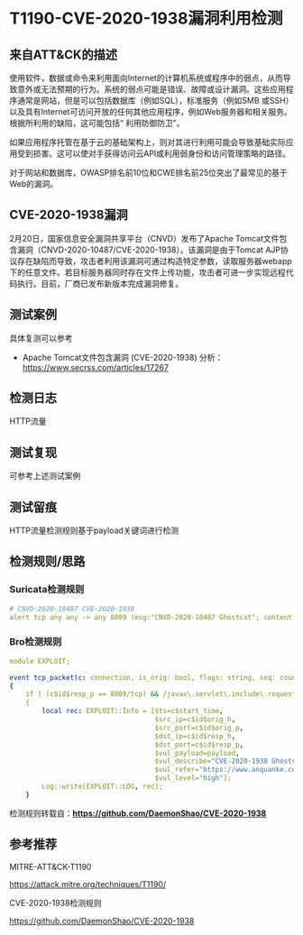 # T1190-CVE-2020-1938漏洞利用检测

## 来自ATT&CK的描述

使用软件，数据或命令来利用面向Internet的计算机系统或程序中的弱点，从而导致意外或无法预期的行为。系统的弱点可能是错误、故障或设计漏洞。这些应用程序通常是网站，但是可以包括数据库（例如SQL），标准服务（例如SMB 或SSH）以及具有Internet可访问开放的任何其他应用程序，例如Web服务器和相关服务。根据所利用的缺陷，这可能包括“ 利用防御防卫”。

如果应用程序托管在基于云的基础架构上，则对其进行利用可能会导致基础实际应用受到损害。这可以使对手获得访问云API或利用弱身份和访问管理策略的路径。

对于网站和数据库，OWASP排名前10位和CWE排名前25位突出了最常见的基于Web的漏洞。

## CVE-2020-1938漏洞

2月20日，国家信息安全漏洞共享平台（CNVD）发布了Apache Tomcat文件包含漏洞（CNVD-2020-10487/CVE-2020-1938）。该漏洞是由于Tomcat AJP协议存在缺陷而导致，攻击者利用该漏洞可通过构造特定参数，读取服务器webapp下的任意文件。若目标服务器同时存在文件上传功能，攻击者可进一步实现远程代码执行。目前，厂商已发布新版本完成漏洞修复。

## 测试案例

具体复测可以参考

- Apache Tomcat文件包含漏洞 (CVE-2020-1938) 分析：<https://www.secrss.com/articles/17267>

## 检测日志

HTTP流量

## 测试复现

可参考上述测试案例

## 测试留痕

HTTP流量检测规则基于payload关键词进行检测

## 检测规则/思路

### Suricata检测规则

```yml
# CNVD-2020-10487 CVE-2020-1938
alert tcp any any -> any 8009 (msg:"CNVD-2020-10487 Ghostcat"; content:"javax|2e|servlet|2e|include|2e|request_uri"; content:"javax|2e|servlet|2e|include|2e|path_info"; content:"javax|2e|servlet|2e|include|2e|servlet_path"; reference:url,www.anquanke.com/post/id/199351; classtype:tomcat; sid:202002211; rev:1;)
```

### Bro检测规则

```yml
module EXPLOIT;

event tcp_packet(c: connection, is_orig: bool, flags: string, seq: count, ack: count, len: count, payload: string)
{
    if ( (c$id$resp_p == 8009/tcp) && /javax\.servlet\.include\.request_uri/ in payload && /javax\.servlet\.include\.path_info/ in payload && /javax\.servlet\.include\.servlet_path/ in payload)
    {
        local rec: EXPLOIT::Info = [$ts=c$start_time,
                                    $src_ip=c$id$orig_h,
                                    $src_port=c$id$orig_p,
                                    $dst_ip=c$id$resp_h,
                                    $dst_port=c$id$resp_p,
                                    $vul_payload=payload,
                                    $vul_describe="CVE-2020-1938 Ghostcat",
                                    $vul_refer="https://www.anquanke.com/post/id/199351",
                                    $vul_level="high"];
        Log::write(EXPLOIT::LOG, rec);
    }
```

检测规则转载自：**<https://github.com/DaemonShao/CVE-2020-1938>**

## 参考推荐

MITRE-ATT&CK-T1190

<https://attack.mitre.org/techniques/T1190/>

CVE-2020-1938检测规则

<https://github.com/DaemonShao/CVE-2020-1938>
